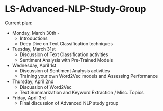 # LS-Advanced-NLP-Study-Group

Current plan:

- Monday, March 30th - 
  - Introductions
  - Deep Dive on Text Classification techniques
- Tuesday, March 31st
  - Discussion of Text Classification activities
  - Sentiment Analysis with Pre-Trained Models
- Wednesday, April 1st 
  - Discussion of Sentiment Analysis activities
  - Training your own Word2Vec models and Assessing Performance
- Thursday, April 2nd 
  - Discussion of Word2Vec
  - Text Summarization and Keyword Extraction / Misc. Topics
- Friday, April 3rd 
  - Final discussion of Advanced NLP study group
